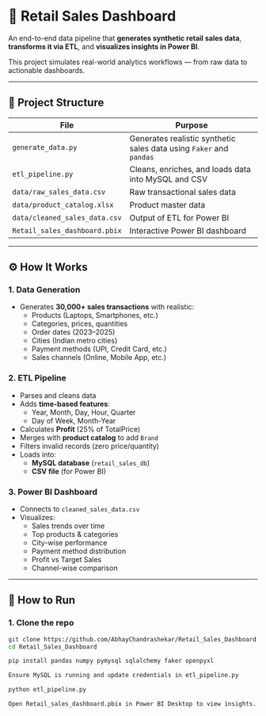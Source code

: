 # 🛒 Retail Sales Dashboard

An end-to-end data pipeline that **generates synthetic retail sales data**, **transforms it via ETL**, and **visualizes insights in Power BI**.

This project simulates real-world analytics workflows — from raw data to actionable dashboards.

---

## 📁 Project Structure

| File                          | Purpose                                                             |
| ----------------------------- | ------------------------------------------------------------------- |
| `generate_data.py`            | Generates realistic synthetic sales data using `Faker` and `pandas` |
| `etl_pipeline.py`             | Cleans, enriches, and loads data into MySQL and CSV                 |
| `data/raw_sales_data.csv`     | Raw transactional sales data                                        |
| `data/product_catalog.xlsx`   | Product master data                                                 |
| `data/cleaned_sales_data.csv` | Output of ETL for Power BI                                          |
| `Retail_sales_dashboard.pbix` | Interactive Power BI dashboard                                      |

---

## ⚙️ How It Works

### 1. **Data Generation**

- Generates **30,000+ sales transactions** with realistic:
  - Products (Laptops, Smartphones, etc.)
  - Categories, prices, quantities
  - Order dates (2023–2025)
  - Cities (Indian metro cities)
  - Payment methods (UPI, Credit Card, etc.)
  - Sales channels (Online, Mobile App, etc.)

### 2. **ETL Pipeline**

- Parses and cleans data
- Adds **time-based features**:
  - Year, Month, Day, Hour, Quarter
  - Day of Week, Month-Year
- Calculates **Profit** (25% of TotalPrice)
- Merges with **product catalog** to add `Brand`
- Filters invalid records (zero price/quantity)
- Loads into:
  - **MySQL database** (`retail_sales_db`)
  - **CSV file** (for Power BI)

### 3. **Power BI Dashboard**

- Connects to `cleaned_sales_data.csv`
- Visualizes:
  - Sales trends over time
  - Top products & categories
  - City-wise performance
  - Payment method distribution
  - Profit vs Target Sales
  - Channel-wise comparison

---

## 🚀 How to Run

### 1. Clone the repo

```bash
git clone https://github.com/AbhayChandrashekar/Retail_Sales_Dashboard.git
cd Retail_Sales_Dashboard

pip install pandas numpy pymysql sqlalchemy faker openpyxl

Ensure MySQL is running and update credentials in etl_pipeline.py

python etl_pipeline.py

Open Retail_sales_dashboard.pbix in Power BI Desktop to view insights.



```
